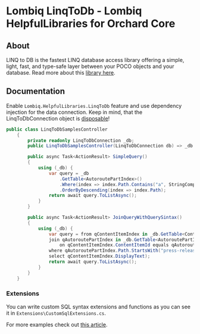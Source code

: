 # Lombiq LinqToDb - Lombiq HelpfulLibraries for Orchard Core



## About

LINQ to DB is the fastest LINQ database access library offering a simple, light, fast, and type-safe layer between your POCO objects and your database.
Read more about this [library here](https://github.com/linq2db/linq2db).


## Documentation

Enable `Lombiq.HelpfulLibraries.LinqToDb` feature and use dependency injection for the data connection.
Keep in mind, that the LinqToDbConnection object is [disposable](https://linq2db.github.io/articles/general/Managing-data-connection.html)!
```csharp
public class LinqToDbSamplesController
    {
        private readonly LinqToDbConnection _db;
        public LinqToDbSamplesController(LinqToDbConnection db) => _db = db;

        public async Task<ActionResult> SimpleQuery()
        {
            using (_db) {                
                var query = _db
                    .GetTable<AutoroutePartIndex>()
                    .Where(index => index.Path.Contains("a", StringComparison.OrdinalIgnoreCase))
                    .OrderByDescending(index => index.Path);
                return await query.ToListAsync();
            }
        }

        public async Task<ActionResult> JoinQueryWithQuerySintax()
        {
            using (_db) {
                var query = from qContentItemIndex in _db.GetTable<ContentItemIndex>()
                join qAutoroutePartIndex in _db.GetTable<AutoroutePartIndex>()
                    on qContentItemIndex.ContentItemId equals qAutoroutePartIndex.ContentItemId
                where qAutoroutePartIndex.Path.StartsWith("press-release/", StringComparison.OrdinalIgnoreCase)
                select qContentItemIndex.DisplayText);
                return await query.ToListAsync();
            }
        }
    }
```

### Extensions

You can write custom SQL syntax extensions and functions as you can see it in `Extensions\CustomSqlExtensions.cs`.

For more examples check out [this article](http://blog.linq2db.com/2016/06/how-to-teach-linq-to-db-convert-custom.html).

